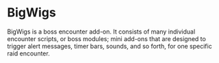 # BigWigs

BigWigs is a boss encounter add-on. It consists of many individual encounter scripts, or boss modules; mini add-ons that are designed to trigger alert messages, timer bars, sounds, and so forth, for one specific raid encounter.
